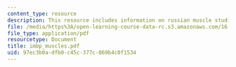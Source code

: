 ```yaml
---
content_type: resource
description: This resource includes information on russian muscle studies.
file: /media/https%3A/open-learning-course-data-rc.s3.amazonaws.com/16-423j-aerospace-biomedical-and-life-support-engineering-spring-2006/97ec3b0adfb0c45c377c069b4c0f1534_imbp_muscles.pdf
file_type: application/pdf
resourcetype: Document
title: imbp_muscles.pdf
uid: 97ec3b0a-dfb0-c45c-377c-069b4c0f1534
---
```

